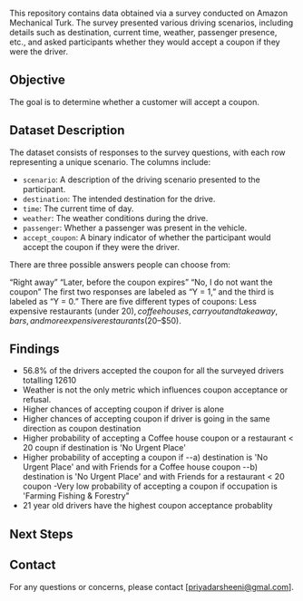This repository contains data obtained via a survey conducted on Amazon Mechanical Turk. The survey presented various driving scenarios, including details such as destination, current time, weather, passenger presence, etc., and asked participants whether they would accept a 
coupon if they were the driver.

## Objective
The goal is to determine whether a customer will accept a coupon.

## Dataset Description

The dataset consists of responses to the survey questions, with each row representing a unique scenario. The columns include:

- `scenario`: A description of the driving scenario presented to the participant.
- `destination`: The intended destination for the drive.
- `time`: The current time of day.
- `weather`: The weather conditions during the drive.
- `passenger`: Whether a passenger was present in the vehicle.
- `accept_coupon`: A binary indicator of whether the participant would accept the coupon if they were the driver.

There are three possible answers people can choose from:

“Right away”
“Later, before the coupon expires”
“No, I do not want the coupon”
The first two responses are labeled as “Y = 1,” and the third is labeled as “Y = 0.” There are five different types of coupons: Less expensive restaurants (under $20), coffee houses, carryout and takeaway, bars, and more expensive restaurants ($20–$50).

## Findings
- 56.8% of the drivers accepted the coupon for all the surveyed drivers totalling 12610
- Weather is not the only metric which influences coupon acceptance or refusal.
- Higher chances of accepting coupon if driver is alone
- Higher chances of accepting coupon if driver is going in the same direction as coupon destination
- Higher probability of accepting a Coffee house coupon or a restaurant < 20 coupn if destination is 'No Urgent Place' 
- Higher probability of accepting a coupon if
 --a) destination is 'No Urgent Place' and with Friends for a Coffee house coupon 
 --b) destination is 'No Urgent Place' and with Friends for a restaurant < 20 coupon
-Very low probability of accepting a coupon if occupation is 'Farming Fishing & Forestry" 
- 21 year old drivers have the highest coupon acceptance probablity

## Next Steps


## Contact

For any questions or concerns, please contact [priyadarsheeni@gmal.com].

